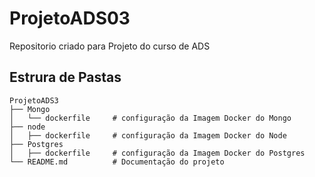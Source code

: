 # ProjetoADS03
Repositorio criado para Projeto do curso de ADS

## Estrura de Pastas
```
ProjetoADS3
├── Mongo
│   └── dockerfile     # configuração da Imagem Docker do Mongo
├── node
│   ├── dockerfile     # configuração da Imagem Docker do Node
├── Postgres
│   ├── dockerfile     # configuração da Imagem Docker do Postgres
└── README.md          # Documentação do projeto
```
